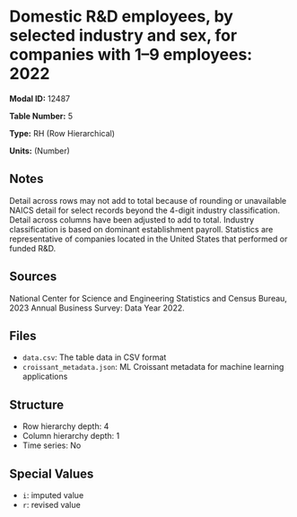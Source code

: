 # Domestic R&D employees, by selected industry and sex, for companies with 1&#8211;9 employees: 2022

**Modal ID:** 12487

**Table Number:** 5

**Type:** RH (Row Hierarchical)

**Units:** (Number)

## Notes

Detail across rows may not add to total because of rounding or unavailable NAICS detail for select records beyond the 4-digit industry classification. Detail across columns have been adjusted to add to total. Industry classification is based on dominant establishment payroll. Statistics are representative of companies located in the United States that performed or funded R&D.

## Sources

National Center for Science and Engineering Statistics and Census Bureau, 2023 Annual Business Survey: Data Year 2022.

## Files

- `data.csv`: The table data in CSV format
- `croissant_metadata.json`: ML Croissant metadata for machine learning applications

## Structure

- Row hierarchy depth: 4
- Column hierarchy depth: 1
- Time series: No

## Special Values

- `i`: imputed value
- `r`: revised value
